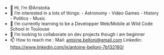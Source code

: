 - 👋 Hi, I’m @Aristotia
- 👀 I’m interested in a lots of things: 
        - Astronomy
        - Video Games
        - History
        - Politics
        - Music
- 🌱 I’m currently learning to be a Developper Web/Mobile at Wild Code School in Toulouse
- 💞️ I’m looking to collaborate on dev projects though i am beginner
- 📫 How to reach me :
    Mail: antoine.belloni@gmail.com
    Linkedin: https://www.linkedin.com/in/antoine-belloni-7b132160/

<!---
Aristotia/Aristotia is a ✨ special ✨ repository because its `README.md` (this file) appears on your GitHub profile.
You can click the Preview link to take a look at your changes.
--->
